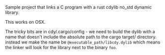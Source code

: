
Sample project that links a C program with a rust cdylib no_std dynamic library.

This works on OSX.

The tricky bits are in cdy/.cargo/config - we need to build the dylib with a name that doesn't include the absolute path to the cargo target/ directory. instead we make the name be `@executable_path/libcdy.dylib` which means the linker will look for the library next to the binary `foo`.  


